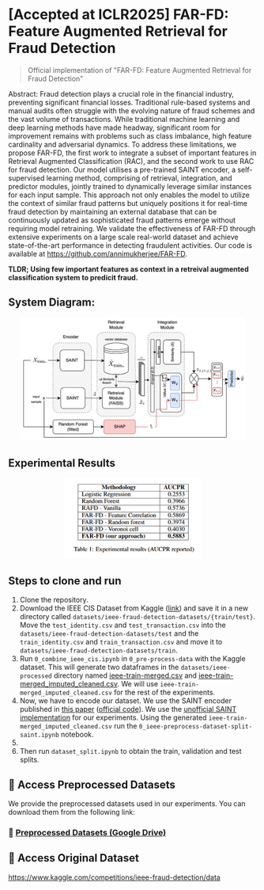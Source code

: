 # [Accepted at ICLR2025] FAR-FD: Feature Augmented Retrieval for Fraud Detection  
> Official implementation of "FAR-FD: Feature Augmented Retrieval for Fraud Detection"  

Abstract:
Fraud detection plays a crucial role in the financial industry, preventing significant financial losses. Traditional rule-based systems and manual audits often struggle with the evolving nature of fraud schemes and the vast volume of transactions. While traditional machine learning and deep learning methods have made headway, significant room for improvement remains with problems such as class imbalance, high feature cardinality and adversarial dynamics. To address these limitations, we propose FAR-FD, the first work to integrate a subset of important features in Retrieval Augmented Classification (RAC), and the second work to use RAC for fraud detection. Our model utilises a pre-trained SAINT encoder, a self-supervised learning method, comprising of retrieval, integration, and predictor modules, jointly trained to dynamically leverage similar instances for each input sample. This approach not only enables the model to utilize the context of similar fraud patterns but uniquely positions it for real-time fraud detection by maintaining an external database that can be continuously updated as sophisticated fraud patterns emerge without requiring model retraining. We validate the effectiveness of FAR-FD through extensive experiments on a large scale real-world dataset and achieve state-of-the-art performance in detecting fraudulent activities. Our code is available at https://github.com/annimukherjee/FAR-FD.

**TLDR; Using few important features as context in a retreival augmented classification system to predicit fraud.**



## System Diagram:

<div align="center">
    <img src="./resources/FAR-FD-Architecture-Diagram.png" width="90%">
</div>

## Experimental Results

<div align="center">
    <img src="./resources/Results_Table.png" width="55%">
</div>


## Steps to clone and run

1. Clone the repository.
2. Download the IEEE CIS Dataset from Kaggle ([link](https://www.kaggle.com/competitions/ieee-fraud-detection/data)) and save it in a new directory called `datasets/ieee-fraud-detection-datasets/{train/test}`. Move the `test_identity.csv` and `test_transaction.csv` into the `datasets/ieee-fraud-detection-datasets/test` and the `train_identity.csv` and `train_transaction.csv` and move it to `datasets/ieee-fraud-detection-datasets/train`.
3. Run `0_combine_ieee_cis.ipynb` in `0_pre-process-data` with the Kaggle dataset. This will generate two dataframes in the `datasets/ieee-processed` directory named [ieee-train-merged.csv](datasets/ieee-processed/ieee-train-merged.csv) and [ieee-train-merged_imputed_cleaned.csv](datasets/ieee-processed/ieee-train-merged_imputed_cleaned.csv). We will use `ieee-train-merged_imputed_cleaned.csv` for the rest of the experiments.
4. Now, we have to encode our dataset. We use the SAINT encoder published in [this paper](https://arxiv.org/abs/2106.01342) ([official code](https://github.com/somepago/saint)). We use the [unofficial SAINT implementation](https://github.com/ogunlao/saint?tab=readme-ov-file) for our experiments. Using the generated `ieee-train-merged_imputed_cleaned.csv` run the `0_ieee-preprocess-dataset-split-saint.ipynb` notebook.
5. 
6. Then run `dataset_split.ipynb` to obtain the train, validation and test splits.



## 📂 Access Preprocessed Datasets

We provide the preprocessed datasets used in our experiments. You can download them from the following link:

### 🔗 [**Preprocessed Datasets (Google Drive)**](https://drive.google.com/drive/folders/18Jp6mPx0kBI6_GV01fBAnj9RQtBOgOUG?usp=sharing)


## 📂 Access Original Dataset

https://www.kaggle.com/competitions/ieee-fraud-detection/data
